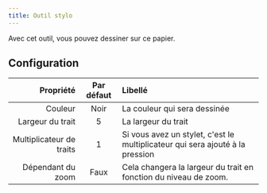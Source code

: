 ```yaml
---
title: Outil stylo
---
```


Avec cet outil, vous pouvez dessiner sur ce papier.

## Configuration

|                Propriété | Par défaut | Libellé                                                                          |
| -----------------------: | :--------: | :------------------------------------------------------------------------------- |
|                  Couleur |    Noir    | La couleur qui sera dessinée                                                     |
|         Largeur du trait |      5     | La largeur du trait                                                              |
| Multiplicateur de traits |      1     | Si vous avez un stylet, c'est le multiplicateur qui sera ajouté à la pression    |
|        Dépendant du zoom |    Faux    | Cela changera la largeur du trait en fonction du niveau de zoom. |
